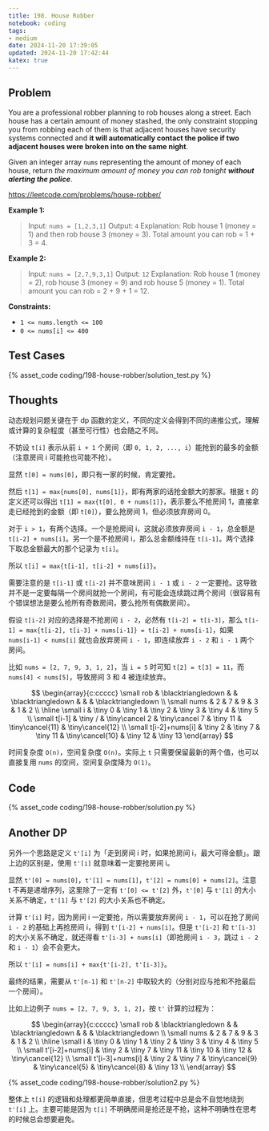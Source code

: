 ```yaml
---
title: 198. House Robber
notebook: coding
tags:
- medium
date: 2024-11-20 17:39:05
updated: 2024-11-20 17:42:44
katex: true
---
```

## Problem

You are a professional robber planning to rob houses along a street. Each house has a certain amount of money stashed, the only constraint stopping you from robbing each of them is that adjacent houses have security systems connected and **it will automatically contact the police if two adjacent houses were broken into on the same night**.

Given an integer array `nums` representing the amount of money of each house, return _the maximum amount of money you can rob tonight **without alerting the police**_.

<https://leetcode.com/problems/house-robber/>

**Example 1:**

> Input: `nums = [1,2,3,1]`
> Output: `4`
> Explanation: Rob house 1 (money = 1) and then rob house 3 (money = 3).
> Total amount you can rob = 1 + 3 = 4.

**Example 2:**

> Input: `nums = [2,7,9,3,1]`
> Output: `12`
> Explanation: Rob house 1 (money = 2), rob house 3 (money = 9) and rob house 5 (money = 1).
> Total amount you can rob = 2 + 9 + 1 = 12.

**Constraints:**

- `1 <= nums.length <= 100`
- `0 <= nums[i] <= 400`

## Test Cases

{% asset_code coding/198-house-robber/solution_test.py %}

## Thoughts

动态规划问题关键在于 dp 函数的定义，不同的定义会得到不同的递推公式，理解或计算的复杂程度（甚至可行性）也会随之不同。

不妨设 `t[i]` 表示从前 `i + 1` 个房间（即 `0, 1, 2, ..., i`）能抢到的最多的金额（注意房间 i 可能抢也可能不抢）。

显然 `t[0] = nums[0]`，即只有一家的时候，肯定要抢。

然后 `t[1] = max{nums[0], nums[1]}`，即有两家的话抢金额大的那家。根据 `t` 的定义还可以得出 `t[1] = max{t[0], 0 + nums[1]}`，表示要么不抢房间 1，直接拿走已经抢到的金额（即 `t[0]`），要么抢房间 1，但必须放弃房间 0。

对于 `i > 1`，有两个选择。一个是抢房间 i，这就必须放弃房间 `i - 1`，总金额是 `t[i-2] + nums[i]`。另一个是不抢房间 i，那么总金额维持在 `t[i-1]`。两个选择下取总金额最大的那个记录为 `t[i]`。

所以 `t[i] = max{t[i-1], t[i-2] + nums[i]}`。

需要注意的是 `t[i-1]` 或 `t[i-2]` 并不意味房间 `i - 1` 或 `i - 2` 一定要抢。这导致并不是一定要每隔一个房间就抢一个房间，有可能会连续跳过两个房间（很容易有个错误想法是要么抢所有奇数房间，要么抢所有偶数房间）。

假设 `t[i-2]` 对应的选择是不抢房间 `i - 2`，必然有 `t[i-2] = t[i-3]`，那么 `t[i-1] = max{t[i-2], t[i-3] + nums[i-1]} = t[i-2] + nums[i-1]`，如果 `nums[i-1] < nums[i]` 就也会放弃房间 `i - 1`，即连续放弃 `i - 2` 和 `i - 1` 两个房间。

比如 `nums = [2, 7, 9, 3, 1, 2]`，当 `i = 5` 时可知 `t[2] = t[3] = 11`，而 `nums[4] < nums[5]`，导致房间 3 和 4 被连续放弃。

$$
\begin{array}{c:ccccc}
\small rob & \blacktriangledown & & \blacktriangledown & & & \blacktriangledown \\
\small nums & 2 & 7 & 9 & 3 & 1 & 2 \\
\hline
\small i & \tiny 0 & \tiny 1 & \tiny 2 & \tiny 3 & \tiny 4 & \tiny 5 \\
\small t[i-1] & \tiny / & \tiny\cancel 2 & \tiny\cancel 7 & \tiny 11 & \tiny\cancel{11} & \tiny\cancel{12} \\
\small t[i-2]+nums[i] & \tiny 2 & \tiny 7 & \tiny 11 & \tiny\cancel{10} & \tiny 12 & \tiny 13
\end{array}
$$

时间复杂度 `O(n)`，空间复杂度 `O(n)`。实际上 `t` 只需要保留最新的两个值，也可以直接复用 `nums` 的空间，空间复杂度降为 `O(1)`。

## Code

{% asset_code coding/198-house-robber/solution.py %}

## Another DP

另外一个思路是定义 `t'[i]` 为「走到房间 i 时，如果抢房间 i，最大可得金额」。跟上边的区别是，使用 `t'[i]` 就意味着一定要抢房间 i。

显然 `t'[0] = nums[0]`，`t'[1] = nums[1]`，`t'[2] = nums[0] + nums[2]`。注意 t 不再是递增序列，这里除了一定有 `t'[0] <= t'[2]` 外，`t'[0]` 与 `t'[1]` 的大小关系不确定，`t'[1]` 与 `t'[2]` 的大小关系也不确定。

计算 `t'[i]` 时，因为房间 i 一定要抢，所以需要放弃房间 `i - 1`，可以在抢了房间 `i - 2` 的基础上再抢房间 i，得到 `t'[i-2] + nums[i]`。但是 `t'[i-2]` 和 `t'[i-3]` 的大小关系不确定，就还得看 `t'[i-3] + nums[i]`（即抢房间 `i - 3`，跳过 `i - 2` 和 `i - 1`）会不会更大。

所以 `t'[i] = nums[i] + max{t'[i-2], t'[i-3]}`。

最终的结果，需要从 `t'[n-1]` 和 `t'[n-2]` 中取较大的（分别对应与抢和不抢最后一个房间）。

比如上边例子 `nums = [2, 7, 9, 3, 1, 2]`，按 `t'` 计算的过程为：

$$
\begin{array}{c:ccccc}
\small rob & \blacktriangledown & & \blacktriangledown & & & \blacktriangledown \\
\small nums & 2 & 7 & 9 & 3 & 1 & 2 \\
\hline
\small i & \tiny 0 & \tiny 1 & \tiny 2 & \tiny 3 & \tiny 4 & \tiny 5 \\
\small t'[i-2]+nums[i] & \tiny 2 & \tiny 7 & \tiny 11 & \tiny 10 & \tiny 12 & \tiny\cancel{12} \\
\small t'[i-3]+nums[i] & \tiny 2 & \tiny 7 & \tiny\cancel{9} & \tiny\cancel{5} & \tiny\cancel{8} & \tiny 13 \\
\end{array}
$$

{% asset_code coding/198-house-robber/solution2.py %}

整体上 `t[i]` 的逻辑和处理都更简单直接，但思考过程中总是会不自觉地绕到 `t'[i]` 上。主要可能是因为 `t[i]` 不明确房间是抢还是不抢，这种不明确性在思考的时候总会想要避免。
